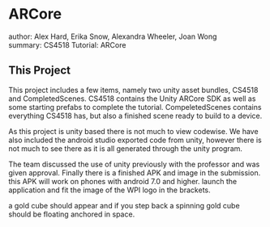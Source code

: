 # ARCore
author: Alex Hard, Erika Snow, Alexandra Wheeler, Joan Wong  
summary: CS4518 Tutorial: ARCore

## This Project
This project includes a few items, namely two unity asset bundles, CS4518 and CompletedScenes. CS4518 contains the Unity ARCore SDK as well as some starting prefabs to complete the tutorial. 
CompeletedScenes contains everything CS4518 has, but also a finished scene ready to build to a device. 

As this project is unity based there is not much to view codewise. We have also included the android studio exported code from unity, however there is not much to see there as it is all generated through the unity program. 

The team discussed the use of unity previously with the professor and was given approval. Finally there is a finished APK and image in the submission. 
this APK will work on phones with android 7.0 and higher. launch the application and fit the image of the WPI logo in the brackets. 

a gold cube should appear and if you step back a spinning gold cube should be floating
anchored in space. 
